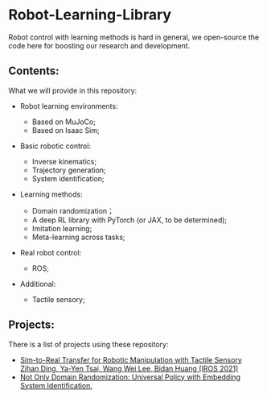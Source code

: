 # Robot-Learning-Library

Robot control with learning methods is hard in general, we open-source the code here for boosting our research and development.

## Contents:
What we will provide in this repository:
* Robot learning environments: 
  * Based on MuJoCo;
  * Based on Isaac Sim;

* Basic robotic control:
  * Inverse kinematics;
  * Trajectory generation;
  * System identification;

* Learning methods:
  * Domain randomization；
  * A deep RL library with PyTorch (or JAX, to be determined);
  * Imitation learning;
  * Meta-learning across tasks;
 
* Real robot control:
  * ROS;

* Additional:
  * Tactile sensory;

## Projects:
There is a list of projects using these repository:
* [Sim-to-Real Transfer for Robotic Manipulation with Tactile Sensory Zihan Ding, Ya-Yen Tsai, Wang Wei Lee, Bidan Huang (IROS 2021)](https://github.com/quantumiracle/Robotic_Door_Opening_with_Tactile_Simulation)
* [Not Only Domain Randomization: Universal Policy with Embedding System Identification.](https://github.com/quantumiracle/UPESI)
